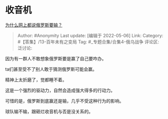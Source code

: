 # 收音机
[为什么网上都说俄罗斯要输？](https://www.zhihu.com/question/519374872/answer/2472201727)

> Author: #Anonymity
> Last update: [编辑于 2022-05-06]
> Link:
> Category: #【答集】/13-百年未有之变局
> Tag: #_专题合集/合集4-俄乌战争
> 评论区:
> 泛讨论:

因为有一群人不敢想象俄罗斯要是赢了自己要咋办。

ta们甚至受不了别人敢于猜测俄罗斯可能会赢。

精神上太折磨了，觉都睡不着。

这是一个强烈的驱动力，自然会造成强大得多的行动力。

可惜的是，俄罗斯到底赢还是输，几乎不受这种行为的影响。

球队输不输，跟砸烂收音机与否是没关系的。
